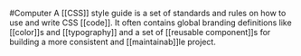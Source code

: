 #Computer 
A [[CSS]] style guide is a set of standards and rules on how to use and write CSS [[code]]. It often contains global branding definitions like [[color]]s and [[typography]] and a set of [[reusable component]]s for building a more consistent and [[maintainab]]le project.